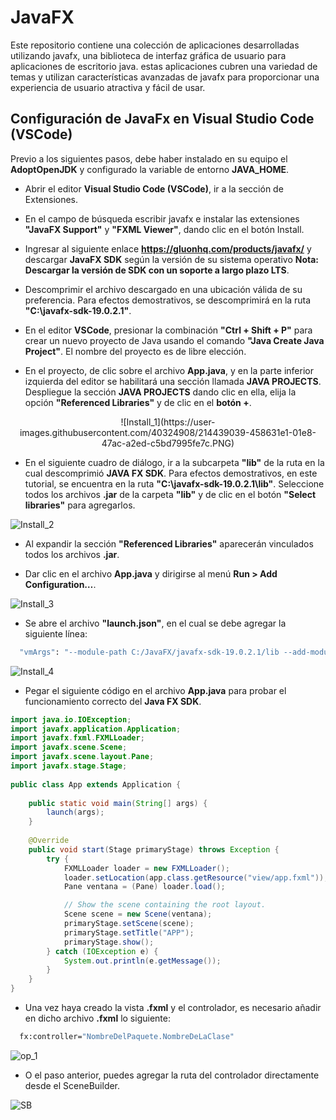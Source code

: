 # JavaFX

Este repositorio contiene una colección de aplicaciones desarrolladas utilizando javafx, una biblioteca de interfaz gráfica de usuario para aplicaciones de escritorio java. estas aplicaciones cubren una variedad de temas y utilizan características avanzadas de javafx para proporcionar una experiencia de usuario atractiva y fácil de usar.

## Configuración de JavaFx en Visual Studio Code (VSCode)

Previo a los siguientes pasos, debe haber instalado en su equipo el **AdoptOpenJDK** y configurado la variable de entorno **JAVA_HOME**.

- Abrir el editor **Visual Studio Code (VSCode)**, ir a la sección de Extensiones.

- En el campo de búsqueda escribir javafx e instalar las extensiones **"JavaFX Support"** y **"FXML Viewer"**, dando clic en el botón Install.

- Ingresar al siguiente enlace **https://gluonhq.com/products/javafx/** y descargar **JavaFX SDK** según la versión de su sistema operativo **Nota: Descargar la versión de SDK con un soporte a largo plazo LTS**.

- Descomprimir el archivo descargado en una ubicación válida de su preferencia. Para efectos demostrativos, se descomprimirá en la ruta **"C:\javafx-sdk-19.0.2.1"**.

- En el editor **VSCode**, presionar la combinación **"Ctrl + Shift + P"** para crear un nuevo proyecto de Java usando el comando **"Java Create Java Project"**. El nombre del proyecto es de libre elección.

- En el proyecto, de clic sobre el archivo **App.java**, y en la parte inferior izquierda del editor se habilitará una sección llamada **JAVA PROJECTS**. Despliegue la sección **JAVA PROJECTS** dando clic en ella, elija la opción **"Referenced Libraries"** y de clic en el **botón +**.

<div align="center">
  ![Install_1](https://user-images.githubusercontent.com/40324908/214439039-458631e1-01e8-47ac-a2ed-c5bd7995fe7c.PNG)
</div>

- En el siguiente cuadro de diálogo, ir a la subcarpeta **"lib"** de la ruta en la cual descomprimió **JAVA FX SDK**. Para efectos demostrativos, en este tutorial, se encuentra en la ruta **"C:\javafx-sdk-19.0.2.1\lib"**. Seleccione todos los archivos **.jar** de la carpeta **"lib"** y de clic en el botón **"Select libraries"** para agregarlos.

![Install_2](https://user-images.githubusercontent.com/40324908/214439823-ff525a02-c40c-4f8d-8ed8-794e8b77c15e.PNG)

- Al expandir la sección **"Referenced Libraries"** aparecerán vinculados todos los archivos **.jar**.

- Dar clic en el archivo **App.java** y dirigirse al menú **Run > Add Configuration…**.

![Install_3](https://user-images.githubusercontent.com/40324908/214440337-6feccc6a-5b60-4817-ad7d-eb86c18b4ecb.PNG)

- Se abre el archivo **"launch.json"**, en el cual se debe agregar la siguiente línea:

```bash
  "vmArgs": "--module-path C:/JavaFX/javafx-sdk-19.0.2.1/lib --add-modules javafx.controls,javafx.fxml",
```

![Install_4](https://user-images.githubusercontent.com/40324908/214441463-df8e52a5-6c26-4987-9a19-e3f290ef954f.PNG)

- Pegar el siguiente código en el archivo **App.java** para probar el funcionamiento correcto del **Java FX SDK**.

```java
import java.io.IOException;
import javafx.application.Application;
import javafx.fxml.FXMLLoader;
import javafx.scene.Scene;
import javafx.scene.layout.Pane;
import javafx.stage.Stage;
    
public class App extends Application {
    
	public static void main(String[] args) {
		launch(args);
	}
    
	@Override
	public void start(Stage primaryStage) throws Exception {
		try {
			FXMLLoader loader = new FXMLLoader();
			loader.setLocation(app.class.getResource("view/app.fxml"));
			Pane ventana = (Pane) loader.load();

			// Show the scene containing the root layout.
			Scene scene = new Scene(ventana);
			primaryStage.setScene(scene);
			primaryStage.setTitle("APP");
			primaryStage.show();
		} catch (IOException e) {
			System.out.println(e.getMessage());
		}
	}
}
```

- Una vez haya creado la vista **.fxml** y el controlador, es necesario añadir en dicho archivo **.fxml** lo siguiente:
 
```bash
  fx:controller="NombreDelPaquete.NombreDeLaClase"
```

![op_1](https://user-images.githubusercontent.com/40324908/214718788-400c1258-4d04-401c-a05a-7cc93b00ada8.png)

- O el paso anterior, puedes agregar la ruta del controlador directamente desde el SceneBuilder.

![SB](https://user-images.githubusercontent.com/40324908/214751481-8213e399-e0b8-4bfd-890a-c0ba16191cc5.PNG)

